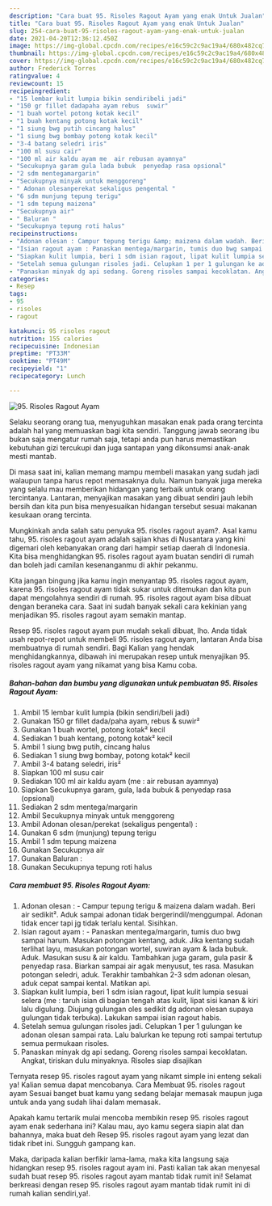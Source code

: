 ```yaml
---
description: "Cara buat 95. Risoles Ragout Ayam yang enak Untuk Jualan"
title: "Cara buat 95. Risoles Ragout Ayam yang enak Untuk Jualan"
slug: 254-cara-buat-95-risoles-ragout-ayam-yang-enak-untuk-jualan
date: 2021-04-20T12:36:12.450Z
image: https://img-global.cpcdn.com/recipes/e16c59c2c9ac19a4/680x482cq70/95-risoles-ragout-ayam-foto-resep-utama.jpg
thumbnail: https://img-global.cpcdn.com/recipes/e16c59c2c9ac19a4/680x482cq70/95-risoles-ragout-ayam-foto-resep-utama.jpg
cover: https://img-global.cpcdn.com/recipes/e16c59c2c9ac19a4/680x482cq70/95-risoles-ragout-ayam-foto-resep-utama.jpg
author: Frederick Torres
ratingvalue: 4
reviewcount: 15
recipeingredient:
- "15 lembar kulit lumpia bikin sendiribeli jadi"
- "150 gr fillet dadapaha ayam rebus  suwir"
- "1 buah wortel potong kotak kecil"
- "1 buah kentang potong kotak kecil"
- "1 siung bwg putih cincang halus"
- "1 siung bwg bombay potong kotak kecil"
- "3-4 batang seledri iris"
- "100 ml susu cair"
- "100 ml air kaldu ayam me  air rebusan ayamnya"
- "Secukupnya garam gula lada bubuk  penyedap rasa opsional"
- "2 sdm mentegamargarin"
- "Secukupnya minyak untuk menggoreng"
- " Adonan olesanperekat sekaligus pengental "
- "6 sdm munjung tepung terigu"
- "1 sdm tepung maizena"
- "Secukupnya air"
- " Baluran "
- "Secukupnya tepung roti halus"
recipeinstructions:
- "Adonan olesan : Campur tepung terigu &amp; maizena dalam wadah. Beri air sedikit². Aduk sampai adonan tidak bergerindil/menggumpal. Adonan tidak encer tapi jg tidak terlalu kental. Sisihkan."
- "Isian ragout ayam : Panaskan mentega/margarin, tumis duo bwg sampai harum. Masukan potongan kentang, aduk. Jika kentang sudah terlihat layu, masukan potongan wortel, suwiran ayam &amp; lada bubuk. Aduk. Masukan susu &amp; air kaldu. Tambahkan juga garam, gula pasir &amp; penyedap rasa. Biarkan sampai air agak menyusut, tes rasa. Masukan potongan seledri, aduk. Terakhir tambahkan 2-3 sdm adonan olesan, aduk cepat sampai kental. Matikan api."
- "Siapkan kulit lumpia, beri 1 sdm isian ragout, lipat kulit lumpia sesuai selera (me : taruh isian di bagian tengah atas kulit, lipat sisi kanan &amp; kiri lalu digulung. Diujung gulungan oles sedikit dg adonan olesan supaya gulungan tidak terbuka). Lakukan sampai isian ragout habis."
- "Setelah semua gulungan risoles jadi. Celupkan 1 per 1 gulungan ke adonan olesan sampai rata. Lalu balurkan ke tepung roti sampai tertutup semua permukaan risoles."
- "Panaskan minyak dg api sedang. Goreng risoles sampai kecoklatan. Angkat, tiriskan dulu minyaknya. Risoles siap disajikan"
categories:
- Resep
tags:
- 95
- risoles
- ragout

katakunci: 95 risoles ragout 
nutrition: 155 calories
recipecuisine: Indonesian
preptime: "PT33M"
cooktime: "PT49M"
recipeyield: "1"
recipecategory: Lunch

---
```



![95. Risoles Ragout Ayam](https://img-global.cpcdn.com/recipes/e16c59c2c9ac19a4/680x482cq70/95-risoles-ragout-ayam-foto-resep-utama.jpg)

Selaku seorang orang tua, menyuguhkan masakan enak pada orang tercinta adalah hal yang memuaskan bagi kita sendiri. Tanggung jawab seorang ibu bukan saja mengatur rumah saja, tetapi anda pun harus memastikan kebutuhan gizi tercukupi dan juga santapan yang dikonsumsi anak-anak mesti mantab.

Di masa  saat ini, kalian memang mampu membeli masakan yang sudah jadi walaupun tanpa harus repot memasaknya dulu. Namun banyak juga mereka yang selalu mau memberikan hidangan yang terbaik untuk orang tercintanya. Lantaran, menyajikan masakan yang dibuat sendiri jauh lebih bersih dan kita pun bisa menyesuaikan hidangan tersebut sesuai makanan kesukaan orang tercinta. 



Mungkinkah anda salah satu penyuka 95. risoles ragout ayam?. Asal kamu tahu, 95. risoles ragout ayam adalah sajian khas di Nusantara yang kini digemari oleh kebanyakan orang dari hampir setiap daerah di Indonesia. Kita bisa menghidangkan 95. risoles ragout ayam buatan sendiri di rumah dan boleh jadi camilan kesenanganmu di akhir pekanmu.

Kita jangan bingung jika kamu ingin menyantap 95. risoles ragout ayam, karena 95. risoles ragout ayam tidak sukar untuk ditemukan dan kita pun dapat mengolahnya sendiri di rumah. 95. risoles ragout ayam bisa dibuat dengan beraneka cara. Saat ini sudah banyak sekali cara kekinian yang menjadikan 95. risoles ragout ayam semakin mantap.

Resep 95. risoles ragout ayam pun mudah sekali dibuat, lho. Anda tidak usah repot-repot untuk membeli 95. risoles ragout ayam, lantaran Anda bisa membuatnya di rumah sendiri. Bagi Kalian yang hendak menghidangkannya, dibawah ini merupakan resep untuk menyajikan 95. risoles ragout ayam yang nikamat yang bisa Kamu coba.

<!--inarticleads1-->

##### Bahan-bahan dan bumbu yang digunakan untuk pembuatan 95. Risoles Ragout Ayam:

1. Ambil 15 lembar kulit lumpia (bikin sendiri/beli jadi)
1. Gunakan 150 gr fillet dada/paha ayam, rebus &amp; suwir²
1. Gunakan 1 buah wortel, potong kotak² kecil
1. Sediakan 1 buah kentang, potong kotak² kecil
1. Ambil 1 siung bwg putih, cincang halus
1. Sediakan 1 siung bwg bombay, potong kotak² kecil
1. Ambil 3-4 batang seledri, iris²
1. Siapkan 100 ml susu cair
1. Sediakan 100 ml air kaldu ayam (me : air rebusan ayamnya)
1. Siapkan Secukupnya garam, gula, lada bubuk &amp; penyedap rasa (opsional)
1. Sediakan 2 sdm mentega/margarin
1. Ambil Secukupnya minyak untuk menggoreng
1. Ambil  Adonan olesan/perekat (sekaligus pengental) :
1. Gunakan 6 sdm (munjung) tepung terigu
1. Ambil 1 sdm tepung maizena
1. Gunakan Secukupnya air
1. Gunakan  Baluran :
1. Gunakan Secukupnya tepung roti halus




<!--inarticleads2-->

##### Cara membuat 95. Risoles Ragout Ayam:

1. Adonan olesan : - Campur tepung terigu &amp; maizena dalam wadah. Beri air sedikit². Aduk sampai adonan tidak bergerindil/menggumpal. Adonan tidak encer tapi jg tidak terlalu kental. Sisihkan.
1. Isian ragout ayam : - Panaskan mentega/margarin, tumis duo bwg sampai harum. Masukan potongan kentang, aduk. Jika kentang sudah terlihat layu, masukan potongan wortel, suwiran ayam &amp; lada bubuk. Aduk. Masukan susu &amp; air kaldu. Tambahkan juga garam, gula pasir &amp; penyedap rasa. Biarkan sampai air agak menyusut, tes rasa. Masukan potongan seledri, aduk. Terakhir tambahkan 2-3 sdm adonan olesan, aduk cepat sampai kental. Matikan api.
1. Siapkan kulit lumpia, beri 1 sdm isian ragout, lipat kulit lumpia sesuai selera (me : taruh isian di bagian tengah atas kulit, lipat sisi kanan &amp; kiri lalu digulung. Diujung gulungan oles sedikit dg adonan olesan supaya gulungan tidak terbuka). Lakukan sampai isian ragout habis.
1. Setelah semua gulungan risoles jadi. Celupkan 1 per 1 gulungan ke adonan olesan sampai rata. Lalu balurkan ke tepung roti sampai tertutup semua permukaan risoles.
1. Panaskan minyak dg api sedang. Goreng risoles sampai kecoklatan. Angkat, tiriskan dulu minyaknya. Risoles siap disajikan




Ternyata resep 95. risoles ragout ayam yang nikamt simple ini enteng sekali ya! Kalian semua dapat mencobanya. Cara Membuat 95. risoles ragout ayam Sesuai banget buat kamu yang sedang belajar memasak maupun juga untuk anda yang sudah lihai dalam memasak.

Apakah kamu tertarik mulai mencoba membikin resep 95. risoles ragout ayam enak sederhana ini? Kalau mau, ayo kamu segera siapin alat dan bahannya, maka buat deh Resep 95. risoles ragout ayam yang lezat dan tidak ribet ini. Sungguh gampang kan. 

Maka, daripada kalian berfikir lama-lama, maka kita langsung saja hidangkan resep 95. risoles ragout ayam ini. Pasti kalian tak akan menyesal sudah buat resep 95. risoles ragout ayam mantab tidak rumit ini! Selamat berkreasi dengan resep 95. risoles ragout ayam mantab tidak rumit ini di rumah kalian sendiri,ya!.

